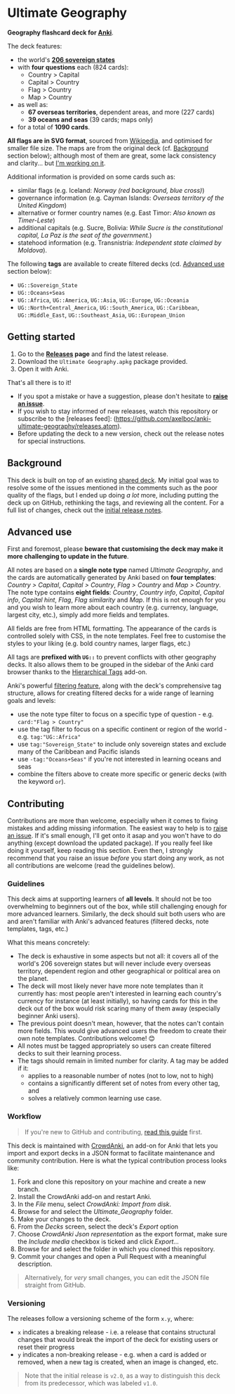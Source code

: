 # Ultimate Geography

**Geography flashcard deck for [Anki](http://ankisrs.net/)**.

The deck features:

- the world's **[206 sovereign states](https://en.wikipedia.org/wiki/List_of_sovereign_states)**
- with **four questions** each (824 cards):
  - Country > Capital
  - Capital > Country
  - Flag > Country
  - Map > Country
- as well as:
  - **67 overseas territories**, dependent areas, and more (227 cards)
  - **39 oceans and seas** (39 cards; maps only)
- for a total of **1090 cards**.

**All flags are in SVG format**, sourced from [Wikipedia](https://en.wikipedia.org/wiki/Gallery_of_sovereign_state_flags),
and optimised for smaller file size. The maps are from the original deck (cf. [Background](#background) section below); although most
of them are great, some lack consistency and clarity... but [I'm working on it](https://github.com/axelboc/anki-ultimate-geography/issues/1).

Additional information is provided on some cards such as:
- similar flags (e.g. Iceland: _Norway (red background, blue cross)_)
- governance information (e.g. Cayman Islands: _Overseas territory of the United Kingdom_)
- alternative or former country names (e.g. East Timor: _Also known as Timer-Leste_)
- additional capitals (e.g. Sucre, Bolivia: _While Sucre is the constitutional capital, La Paz is the seat of the government._)
- statehood information (e.g. Transnistria: _Independent state claimed by Moldova_).

The following **tags** are available to create filtered decks (cd. [Advanced use](#advanced-use) section below):

- `UG::Sovereign_State`
- `UG::Oceans+Seas`
- `UG::Africa`, `UG::America`, `UG::Asia`, `UG::Europe`, `UG::Oceania`
- `UG::North+Central_America`, `UG::South_America`, `UG::Caribbean`, `UG::Middle_East`, `UG::Southeast_Asia`, `UG::European_Union`


## Getting started

1. Go to the **[Releases](https://github.com/axelboc/anki-ultimate-geography/releases) page** and find the latest release.
2. Download the `Ultimate Geography.apkg` package provided.
3. Open it with Anki.

That's all there is to it!

- If you spot a mistake or have a suggestion, please don't hesitate to **[raise an issue](https://github.com/axelboc/anki-ultimate-geography/issues)**.
- If you wish to stay informed of new releases, watch this repository or subscribe to the [releases feed]:
(https://github.com/axelboc/anki-ultimate-geography/releases.atom).
- Before updating the deck to a new version, check out the release notes for special instructions.


## Background

This deck is built on top of an existing [shared deck](https://ankiweb.net/shared/info/261823898).
My initial goal was to resolve some of the issues mentioned in the comments such as the poor quality of the flags,
but I ended up doing _a lot_ more, including putting the deck up on GitHub, rethinking the tags, and reviewing
all the content. For a full list of changes, check out the [initial release notes](https://github.com/axelboc/anki-ultimate-geography/releases/tag/v2).


## Advanced use

First and foremost, please **beware that customising the deck may make it more challenging to update in the future**.

All notes are based on a **single note type** named _Ultimate Geography_, and the cards are automatically generated by Anki
based on **four templates**: _Country > Capital_, _Capital > Country_, _Flag > Country_ and _Map > Country_.
The note type contains **eight fields**: _Country_, _Country info_, _Capital_, _Capital info_, _Capital hint_,
_Flag_, _Flag similarity_ and _Map_. If this is not enough for you and you wish to learn more about each country
(e.g. currency, language, largest city, etc.), simply add more fields and templates.

All fields are free from HTML formatting. The appearance of the cards is controlled solely with CSS,
in the note templates. Feel free to customise the styles to your liking (e.g. bold country names,
larger flags, etc.)

All tags are **prefixed with `UG::`** to prevent conflicts with other geography decks.
It also allows them to be grouped in the sidebar of the Anki card browser thanks to the
[Hierarchical Tags](https://ankiweb.net/shared/info/1089921461) add-on.

Anki's powerful [filtering feature](http://ankisrs.net/docs/manual.html#searching), along with the deck's comprehensive tag structure, allows for creating filtered decks
for a wide range of learning goals and levels:
- use the note type filter to focus on a specific type of question - e.g. `card:"Flag > Country"`
- use the tag filter to focus on a specific continent or region of the world - e.g. `tag:"UG::Africa"`
- use `tag:"Sovereign_State"` to include only sovereign states and exclude many of the Caribbean and Pacific islands
- use `-tag:"Oceans+Seas"` if you're not interested in learning oceans and seas
- combine the filters above to create more specific or generic decks (with the keyword `or`).


## Contributing

Contributions are more than welcome, especially when it comes to fixing mistakes and adding missing information.
The easiest way to help is to [raise an issue](https://github.com/axelboc/anki-ultimate-geography/issues).
If it's small enough, I'll get onto it asap and you won't have to do anything (except download the updated package).
If you really feel like doing it yourself, keep reading this section. Even then, I strongly recommend that you 
raise an issue _before_ you start doing any work, as not all contributions are welcome (read the guidelines below).

### Guidelines

This deck aims at supporting learners of **all levels**. It should not be too overwhelming to beginners out of the box,
while still challenging enough for more advanced learners. Similarly, the deck should suit both users who are and aren't
familiar with Anki's advanced features (filtered decks, note templates, tags, etc.)

What this means concretely:

- The deck is exhaustive in some aspects but not all: it covers all of the world's 206 sovereign states
but will never include every overseas territory, dependent region and other geographical or political area on the planet.
- The deck will most likely never have more note templates than it currently has: most people
aren't interested in learning each country's currency for instance (at least initially), so having cards for this in the deck
out of the box would risk scaring many of them away (especially beginner Anki users).
- The previous point doesn't mean, however, that the notes can't contain more fields. This would give advanced users
the freedom to create their own note templates. Contributions welcome! :blush:
- All notes must be tagged appropriately so users can create filtered decks to suit their learning process.
- The tags should remain in limited number for clarity. A tag may be added if it:
  - applies to a reasonable number of notes (not to low, not to high)
  - contains a significantly different set of notes from every other tag, and
  - solves a relatively common learning use case.


### Workflow

> If you're new to GitHub and contributing, [read this guide](https://guides.github.com/activities/contributing-to-open-source/) first.

This deck is maintained with [CrowdAnki](https://ankiweb.net/shared/info/1788670778), an add-on for Anki 
that lets you import and export decks in a JSON format to facilitate maintenance and community contribution.
Here is what the typical contribution process looks like:

1. Fork and clone this repository on your machine and create a new branch.
2. Install the CrowdAnki add-on and restart Anki.
3. In the _File_ menu, select _CrowdAnki: Import from disk_.
4. Browse for and select the _Ultimate\_Geography_ folder.
5. Make your changes to the deck.
6. From the _Decks_ screen, select the deck's _Export_ option
7. Choose _CrowdAnki Json representation_ as the export format, make sure the _Include media_ checkbox is ticked and click _Export..._
8. Browse for and select the folder in which you cloned this repository.
9. Commit your changes and open a Pull Request with a meaningful description.

> Alternatively, for _very_ small changes, you can edit the JSON file straight from GitHub.


### Versioning

The releases follow a versioning scheme of the form `x.y`, where:

- `x` indicates a breaking release - i.e. a release that contains structural changes that would break the import of the deck for existing users or reset their progress
- `y` indicates a non-breaking release - e.g. when a card is added or removed, when a new tag is created, when an image is changed, etc.

> Note that the initial release is `v2.0`, as a way to distinguish this deck from its predecessor, which was labeled `v1.0`.
